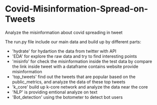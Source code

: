 # Covid-Misinformation-Spread-on-Tweets
Analyze the misinformation about covid spreading in tweet

The run.py file include our main data and build up by different parts:

 - 'hydrate' for hydartion the data from twitter with API
 - 'EDA' for explore the raw data and try to find interesting points
 - 'misinfo' for check the misinformation inside the test data by compare the link inside tweet with a dataframe contains website provide misinformation
 - 'top_tweets' find out the tweets that are popular based on the public_metrics, and analyze the data of these top tweets
 - 'k_core' build up k-core network and analyze the data near the core
 - 'NLP' is providing emtional analyze on text
 - 'Bot_detection' using the botometer to detect bot users

